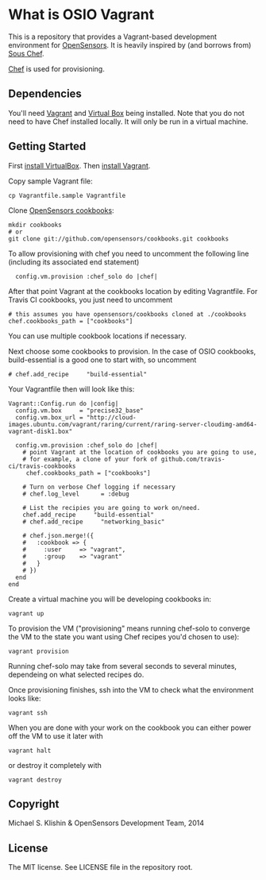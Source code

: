 # What is OSIO Vagrant

This is a repository that provides a Vagrant-based development
environment for [OpenSensors](http://opensensors.io). It is heavily
inspired by (and borrows from)
[Sous Chef](https://github.com/michaelklishin/sous-chef/).

[Chef](http://www.opscode.com/chef/) is used for provisioning.


## Dependencies

You'll need [Vagrant](http://vagrantup.com) and [Virtual
Box](http://virtualbox.org) being installed. Note that you do not need
to have Chef installed locally. It will only be run in a virtual
machine.


## Getting Started

First [install VirtualBox](https://www.virtualbox.org/wiki/Downloads).
Then [install Vagrant](http://www.vagrantup.com/downloads.html).

Copy sample Vagrant file:

    cp Vagrantfile.sample Vagrantfile

Clone [OpenSensors cookbooks](https://github.com/opensensorsio/cookbooks):

    mkdir cookbooks
    # or
    git clone git://github.com/opensensors/cookbooks.git cookbooks

To allow provisioning with chef you need to uncomment the following line
(including its associated end statement)

      config.vm.provision :chef_solo do |chef|


After that point Vagrant at the cookbooks location by editing Vagrantfile. For Travis CI cookbooks, you just need to uncomment

    # this assumes you have opensensors/cookbooks cloned at ./cookbooks
    chef.cookbooks_path = ["cookbooks"]

You can use multiple cookbook locations if necessary.

Next choose some cookbooks to provision. In the case of OSIO
cookbooks, build-essential is a good one to start with, so uncomment

    # chef.add_recipe     "build-essential" 

Your Vagrantfile then will look like this:

    Vagrant::Config.run do |config|
      config.vm.box     = "precise32_base"
      config.vm.box_url = "http://cloud-images.ubuntu.com/vagrant/raring/current/raring-server-cloudimg-amd64-vagrant-disk1.box"
    
      config.vm.provision :chef_solo do |chef|
        # point Vagrant at the location of cookbooks you are going to use,
        # for example, a clone of your fork of github.com/travis-ci/travis-cookbooks
         chef.cookbooks_path = ["cookbooks"]
    
        # Turn on verbose Chef logging if necessary
        # chef.log_level      = :debug
    
        # List the recipies you are going to work on/need.
        chef.add_recipe     "build-essential"    
        # chef.add_recipe     "networking_basic"    
    
        # chef.json.merge!({
        #   :cookbook => {
        #     :user     => "vagrant",
        #     :group    => "vagrant"
        #   }
        # })
      end
    end

Create a virtual machine you will be developing cookbooks in:

    vagrant up 

To provision the VM ("provisioning" means running chef-solo to
converge the VM to the state you want using Chef recipes you'd chosen
to use):

    vagrant provision


Running chef-solo may take from several seconds to several minutes,
dependeing on what selected recipes do.

Once provisioning finishes, ssh into the VM to check what the
environment looks like:

    vagrant ssh

When you are done with your work on the cookbook you can either power
off the VM to use it later with

    vagrant halt

or destroy it completely with

    vagrant destroy


## Copyright

Michael S. Klishin & OpenSensors Development Team, 2014


## License

The MIT license. See LICENSE file in the repository root.
